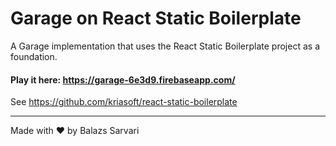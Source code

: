 # Garage on React Static Boilerplate

A Garage implementation that uses the React Static Boilerplate project as a foundation.

#### Play it here: https://garage-6e3d9.firebaseapp.com/ 
 
See https://github.com/kriasoft/react-static-boilerplate

---
Made with ♥ by Balazs Sarvari
